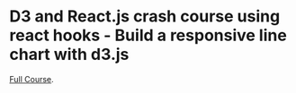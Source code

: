 # D3 and React.js crash course using react hooks - Build a responsive line chart with d3.js

[Full Course](https://m.youtube.com/watch?v=T1RgT0Yh1Lg).
